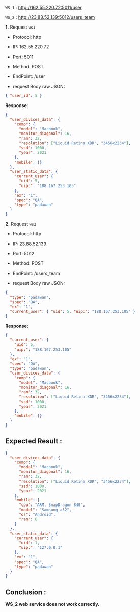 `WS_1` : http://162.55.220.72:5011/user

`WS_2` : http://23.88.52.139:5012/users_team

**1.** Request `ws1`

- Protocol: http

- IP: 162.55.220.72

- Port: 5011

- Method: POST

- EndPoint: /user

- request Body raw JSON:

```json
{ "user_id": 5 }
```

**Response:**

```json
{
  "user_divices_data": {
    "comp": {
      "model": "Macbook",
      "monitor_diagonal": 16,
      "ram": 32,
      "resolution": ["Liquid Retina XDR", "3456x2234"],
      "ssd": 1000,
      "year": 2021
    },
    "mobile": {}
  },
  "user_static_data": {
    "current_user": {
      "uid": 5,
      "uip:": "188.167.253.105"
    },
    "ex": "1",
    "spec": "QA",
    "type": "padawan"
  }
}
```

**2.** Request `ws2`

- Protocol: http

- IP: 23.88.52.139

- Port: 5012

- Method: POST

- EndPoint: /users_team

- request Body raw JSON:

```json
{
  "type": "padawan",
  "spec": "QA",
  "ex": "1",
  "current_user": { "uid": 5, "uip:": "188.167.253.105" }
}
```

**Response:**

```json
{
  "current_user": {
    "uid": 5,
    "uip:": "188.167.253.105"
  },
  "ex": "1",
  "spec": "QA",
  "type": "padawan",
  "user_divices_data": {
    "comp": {
      "model": "Macbook",
      "monitor_diagonal": 16,
      "ram": 32,
      "resolution": ["Liquid Retina XDR", "3456x2234"],
      "ssd": 1000,
      "year": 2021
    },
    "mobile": {}
  }
}
```

## Expected Result :

```json
{
  "user_divices_data": {
    "comp": {
      "model": "Macbook",
      "monitor_diagonal": 16,
      "ram": 32,
      "resolution": ["Liquid Retina XDR", "3456x2234"],
      "ssd": 1000,
      "year": 2021
    },
    "mobile": {
      "cpu": "ARM, SnapDragon 840",
      "model": "Samsung a52",
      "os": "Android",
      "ram": 6
    }
  },
  "user_static_data": {
    "current_user": {
      "uid": 1,
      "uip:": "127.0.0.1"
    },
    "ex": "1",
    "spec": "QA",
    "type": "padawan"
  }
}
```

## Conclusion :

**WS_2 web service does not work correctly.**
